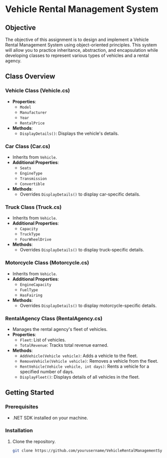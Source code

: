 # Vehicle Rental Management System

## Objective
The objective of this assignment is to design and implement a Vehicle Rental Management System using object-oriented principles. This system will allow you to practice inheritance, abstraction, and encapsulation while developing classes to represent various types of vehicles and a rental agency.

## Class Overview

### Vehicle Class (Vehicle.cs)
- **Properties**: 
  - `Model`
  - `Manufacturer`
  - `Year`
  - `RentalPrice`
- **Methods**:
  - `DisplayDetails()`: Displays the vehicle's details.

### Car Class (Car.cs)
- Inherits from `Vehicle`.
- **Additional Properties**:
  - `Seats`
  - `EngineType`
  - `Transmission`
  - `Convertible`
- **Methods**:
  - Overrides `DisplayDetails()` to display car-specific details.

### Truck Class (Truck.cs)
- Inherits from `Vehicle`.
- **Additional Properties**:
  - `Capacity`
  - `TruckType`
  - `FourWheelDrive`
- **Methods**:
  - Overrides `DisplayDetails()` to display truck-specific details.

### Motorcycle Class (Motorcycle.cs)
- Inherits from `Vehicle`.
- **Additional Properties**:
  - `EngineCapacity`
  - `FuelType`
  - `HasFairing`
- **Methods**:
  - Overrides `DisplayDetails()` to display motorcycle-specific details.

### RentalAgency Class (RentalAgency.cs)
- Manages the rental agency's fleet of vehicles.
- **Properties**:
  - `Fleet`: List of vehicles.
  - `TotalRevenue`: Tracks total revenue earned.
- **Methods**:
  - `AddVehicle(Vehicle vehicle)`: Adds a vehicle to the fleet.
  - `RemoveVehicle(Vehicle vehicle)`: Removes a vehicle from the fleet.
  - `RentVehicle(Vehicle vehicle, int days)`: Rents a vehicle for a specified number of days.
  - `DisplayFleet()`: Displays details of all vehicles in the fleet.

## Getting Started

### Prerequisites
- .NET SDK installed on your machine.

### Installation
1. Clone the repository.
   ```sh
   git clone https://github.com/yourusername/VehicleRentalManagementSystem.git
